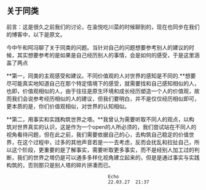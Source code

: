 ## 关于同类

前言：这是很久之前我们的讨论，在渝悦吃川菜的时候聊到的，现在也同步在我们的博客中，以下是原文。

今中午和阿冯聊了关于同类的问题。当针对自己的问题想要参考别人的建议的时候，其实想要参考的是如果是自己经历别人的事情，会是如何的感受，于是这里涵盖了两点

**第一，同类的主观感受和建议。不同价值观的人对世界的感知是不同的.**想要尽可能真实地知道自己在那个特定情境下的感受，就需要找和自己感知相似的人，也即，价值观相似的人，由于往往是原生环境和成长经历塑造一个人的价值观，故而我们会说参考经历相似的人的建议，但我们要明白，并不是仅仅经历相似即可，更本质的是，你们价值观相似，对世界的认知相似。

**第二，用事实和实践构筑世界之塔。**我曾认为需要听取不同人的观点，以构筑对世界真实的认识，这是作为一个open的人所必须的，我们尝试站在不同人的视角看待问题，但在此之前，我们需要依据自己的心，去构筑自己稳定的价值世界，在这个过程中，过多的其他声音若是一一去考虑，反而会扰乱和拉扯自己，所以这个阶段，更重要的是了解事实，需要听取更多事实，而不是经别人加工过的判断，我们的世界之塔仍是可以通多多样化视角建立起来的，但是是通过事实与实践构筑的，否则那只是别人塔的碎片拼凑而已。

                                         Echo  
                                         22.03.27  21:37
                                        

